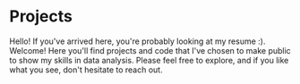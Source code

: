 # Projects
Hello! If you've arrived here, you're probably looking at my resume :). Welcome! Here you'll find projects and code that I've chosen to make public to show my skills in data analysis. Please feel free to explore, and if you like what you see, don't hesitate to reach out. 
